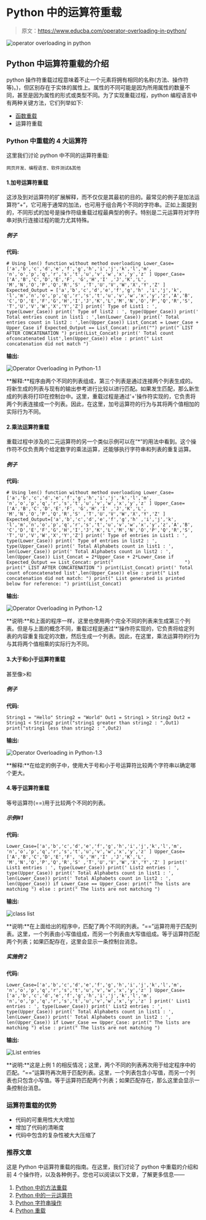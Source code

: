 # Python 中的运算符重载

> 原文：<https://www.educba.com/operator-overloading-in-python/>

![operator overloading in python](img/3761263546d73694345d0853dc4c00f5.png "operator overloading in python")



## Python 中运算符重载的介绍

python 操作符重载过程意味着不止一个元素将拥有相同的名称(方法、操作符等)。)，但区别存在于实体的属性上。属性的不同可能是因为所用属性的数量不同，甚至是因为属性的形式或类型不同。为了实现重载过程，python 编程语言中有两种关键方法，它们列举如下:

*   [函数重载](https://www.educba.com/function-overloading-in-java/)
*   运算符重载

### Python 中重载的 4 大运算符

这里我们讨论 python 中不同的运算符重载:

<small>网页开发、编程语言、软件测试&其他</small>

#### 1.加号运算符重载

这涉及到对运算符的扩展解释，而不仅仅是其最初的目的。最常见的例子是加法运算符“+”，它可用于通常的加法，也可用于组合两个不同的字符串。正如上面提到的，不同形式的加号是操作符级重载过程最典型的例子。特别是二元运算符对字符串对执行连接过程的能力尤其特殊。

##### 例子

**代码:**

`# Using len() function without method overloading
Lower_Case=['a','b','c','d','e','f','g','h','i','j','k','l','m', 'n','o','p','q','r','s','t','u','v','w','x','y','z' ] Upper_Case=['A','B','C','D','E','F', 'G','H','I' ,'J','K','L', 'M','N','O','P','Q','R','S' ,'T','U','V','W','X','Y','Z' ] Expected_Output = ['a','b','c','d','e','f','g','h' ,'i','j','k', 'l','m','n','o','p','q','r','s','t','u','v','w','x','y','z','A','B', 'C','D','E','F','G','H','I','J','K','L','M','N','O','P','Q','R','S', 'T','U','V','W','X','Y','Z'] print(' Type of List1 : ', type(Lower_Case))
print(' Type of list2 : ', type(Upper_Case))
print(' Total entries count in list1 : ',len(Lower_Case))
print(' Total entries count in list2 : ',len(Upper_Case))
List_Concat = Lower_Case + Upper_Case
if Expected_Output == List_Concat:
print("")
print(" LIST AFTER CONCATENATION ")
print(List_Concat)
print(' Total count ofconcatenated list',len(Upper_Case))
else :
print(" List concatenation did not match ")`

**输出:**

![Operator Overloading in Python-1.1](img/a152b6bc57ba7324d3728481fa8af6e3.png "Operator Overloading in Python-1.1")



**解释:**程序由两个不同的列表组成，第三个列表是通过连接两个列表生成的。将新生成的列表与现有的输出参考进行比较以进行匹配。如果发生匹配，那么新生成的列表将打印在控制台中。这里，重载过程是通过'+'操作符实现的，它负责将两个列表连接成一个列表。因此，在这里，加号运算符的行为与其将两个值相加的实际行为不同。

#### 2.乘法运算符重载

重载过程中涉及的二元运算符的另一个类似示例可以在“*”的用法中看到。这个操作符不仅负责两个给定数字的乘法运算，还能够执行字符串和列表的重复运算。

##### 例子

**代码:**

`# Using len() function without method overloading
Lower_Case=['a','b','c','d','e','f','g','h','i','j','k','l','m', 'n','o','p','q','r','s','t','u','v','w','x','y','z' ] Upper_Case=['A','B','C','D','E','F', 'G','H','I' ,'J','K','L', 'M','N','O','P','Q','R','S' ,'T','U','V','W','X','Y','Z' ] Expected_Output=['a','b','c','d','e','f','g','h' ,'i','j','k', 'l','m','n','o','p','q','r','s','t','u','v','w','x','y','z','A','B', 'C','D','E','F','G','H','I','J','K','L','M','N','O','P','Q','R','S', 'T','U','V','W','X','Y','Z'] print(' Type of entries in List1 : ', type(Lower_Case))
print(' Type of entries in list2 : ', type(Upper_Case))
print(' Total Alphabets count in list1 : ',  len(Lower_Case))
print(' Total Alphabets count in list2 : ',  len(Upper_Case))
List_Concat = 2*Upper_Case + 2*Lower_Case
if Expected_Output == List_Concat:
print("                          ")
print(" LIST AFTER CONCATENATION ")
print(List_Concat)
print(' Total count ofconcatenated list',len(Upper_Case))
else :
print(" List concatenation did not match: ")
print(" List generated is printed below for reference: ")
print(List_Concat)`

**输出:**

![Operator Overloading in Python-1.2](img/432f3f77479be0414f638256c63726b7.png "Operator Overloading in Python-1.2")



**说明:**和上面的程序一样，这里也使用两个完全不同的列表来生成第三个列表。但是与上面的概念不同，重载过程是通过‘*’操作符实现的，它负责将给定列表的内容重复指定的次数，然后生成一个列表。因此，在这里，乘法运算符的行为与其将两个值相乘的实际行为不同。

#### 3.大于和小于运算符重载

甚至像>和

##### 例子

**代码:**

`String1 = "Hello"
String2 = "World"
Out1 = String1 > String2
Out2 = String1 < String2
print("string1 greater than string2 : ",Out1)
print("string1 less than string2 : ",Out2)`

**输出:**

![Operator Overloading in Python-1.3](img/ceb78c5c9eec1e5d7d59c8d69674ff27.png "Operator Overloading in Python-1.3")



**解释:**在给定的例子中，使用大于号和小于号运算符比较两个字符串以确定哪个更大。

#### 4.等于运算符重载

等号运算符(==)用于比较两个不同的列表。

##### 示例#1

**代码:**

`Lower_Case=['a','b','c','d','e','f','g','h','i','j','k','l','m', 'n','o','p','q','r','s','t','u','v','w','x','y','z' ] Upper_Case=['A','B','C','D','E','F', 'G','H','I' ,'J','K','L', 'M','N','O','P','Q','R','S' ,'T','U','V','W','X','Y','Z' ] print(' List1 entries : ', type(Lower_Case))
print(' List2 entries : ', type(Upper_Case))
print(' Total Alphabets count in list1 : ',  len(Lower_Case))
print(' Total Alphabets count in list2 : ',  len(Upper_Case))
if Lower_Case == Upper_Case:
print(" The lists are matching ")
else :
print(" The lists are not matching ")`

**输出:**

![class list ](img/10cdfcc0ea9800322e24d5232100426e.png "Operator Overloading in Python-1.4.1")



**说明:**在上面给出的程序中，匹配了两个不同的列表。“==”运算符用于匹配列表。这里，一个列表由小写值组成，而另一个列表由大写值组成。等于运算符匹配两个列表；如果匹配存在，这里会显示一条控制台消息。

##### 实施例 2

**代码:**

`Lower_Case=['a','b','c','d','e','f','g','h','i','j','k','l','m', 'n','o','p','q','r','s','t','u','v','w','x','y','z' ] Upper_Case=['a','b','c','d','e','f','g','h','i','j','k','l','m', 'n','o','p','q','r','s','t','u','v','w','x','y','z' ] print(' List1 entries : ', type(Lower_Case))
print(' List2 entries : ', type(Upper_Case))
print(' Total Alphabets count in list1 : ',  len(Lower_Case))
print(' Total Alphabets count in list2 : ',  len(Upper_Case))
if Lower_Case == Upper_Case:
print(" The lists are matching ")
else :
print(" The lists are not matching ")`

**输出:**

![List entries](img/81c2d0dd83ffcc3b3284aa22e487135d.png "Output:-1.4.2")



**说明:**这是上例 1 的相反情况；这里，两个不同的列表再次用于给定程序中的匹配。“==”运算符再次用于匹配列表。这里，一个列表包含小写值，而另一个列表也只包含小写值。等于运算符匹配两个列表；如果匹配存在，那么这里会显示一条控制台消息。

### 运算符重载的优势

*   代码的可重用性大大增加
*   增加了代码的清晰度
*   代码中包含的复杂性被大大压缩了

### 推荐文章

这是 Python 中运算符重载的指南。在这里，我们讨论了 python 中重载的介绍和前 4 个操作符，以及各种例子。您也可以阅读以下文章，了解更多信息——

1.  [Python 中的方法重载](https://www.educba.com/method-overloading-in-python/)
2.  [Python 中的一元运算符](https://www.educba.com/unary-operators-in-python/)
3.  [Python 字符串操作](https://www.educba.com/python-string-operations/)
4.  [Python 重载](https://www.educba.com/python-overloading/)





